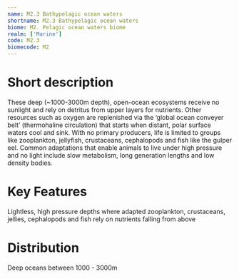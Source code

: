 ```yaml
---
name: M2.3 Bathypelagic ocean waters
shortname: M2.3 Bathypelagic ocean waters
biome: M2. Pelagic ocean waters biome
realm: ['Marine']
code: M2.3
biomecode: M2
---
```

# Short description

These deep (~1000-3000m depth), open-ocean ecosystems receive no sunlight and rely on detritus from upper layers for nutrients. Other resources such as oxygen are replenished via the ‘global ocean conveyer belt’ (thermohaline circulation) that starts when distant, polar surface waters cool and sink.  With no primary producers, life is limited to groups like zooplankton, jellyfish, crustaceans, cephalopods and fish like the gulper eel. Common adaptations that enable animals to live under high pressure and no light include slow metabolism, long generation lengths and low density bodies.

# Key Features

Lightless, high pressure depths where adapted zooplankton, crustaceans, jellies, cephalopods and fish rely on nutrients falling from above

# Distribution

Deep oceans between 1000 - 3000m
